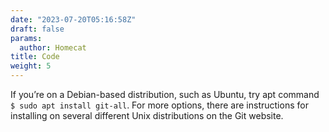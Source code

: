 ```yaml
---
date: "2023-07-20T05:16:58Z"
draft: false
params:
  author: Homecat
title: Code
weight: 5
---
```


If you’re on a Debian-based distribution, such as Ubuntu, try apt command `$ sudo apt install git-all`. For more options, there are instructions for installing on several different Unix distributions on the Git website.

